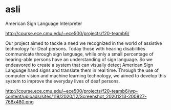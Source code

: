 # asli
American Sign Language Interpreter

http://course.ece.cmu.edu/~ece500/projects/f20-teamb6/

Our project aimed to tackle a need we recognized in the world of assistive technology for Deaf persons. Today those with hearing disabilities communicate through sign language, while only a small percentage of hearing-able persons have an understanding of sign language. So we endeavored to create a system that can visually detect American Sign Language hand signs and translate them in real time. Through the use of computer vision and machine learning technology, we aimed to develop this system to improve the everyday lives of deaf persons.

http://course.ece.cmu.edu/~ece500/projects/f20-teamb6/wp-content/uploads/sites/119/2020/12/Screenshot_20201213-200827-768x480.png
